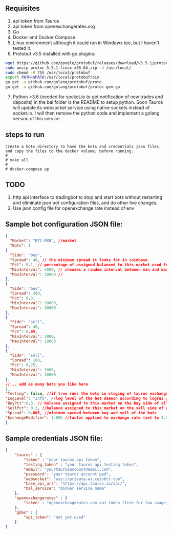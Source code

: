## Requisites
1. api token from Tauros
2. api token from openexchangerates.org
3. Go 
4. Docker and Docker Compose
5. Linux environment although it could run in Windows too, but I haven't tested it.
6. Protobuf v3.5 installed with go plugins:
```bash
wget https://github.com/google/protobuf/releases/download/v3.5.1/protoc-3.5.1-linux-x86_64.zip
sudo unzip protoc-3.5.1-linux-x86_64.zip -d /usr/local/ 
sudo chmod -R 755 /usr/local/protobuf
export PATH=$PATH:/usr/local/protobuf/bin 
go get -u github.com/golang/protobuf/proto
go get -u github.com/golang/protobuf/protoc-gen-go
```
7. Python >3.6 (needed for socket.io to get notification of new trades and deposits) in the bal folder is the README to setup python. Soon Tauros will update its websocket service using native sockets instead of socket.io. I will then remove the python code and implement a golang version of this service.
## steps to run
```
Create a bots directory to have the bots and credentials json files, and copy the files to the docker volume, before running.
# 
# make all
# 
# docker-compose up
```

## TODO
1. http api interface to tradingbot to stop and start bots without restarting and eliminate json bot configuration files, and do other live changes.
2. Use json config file for openexchange rate instead of env

## Sample bot configuration JSON file:
```json
{
  "Market": "BTC-MXN", //market 
  "Bots": [
{
  "Side": "buy", 
  "Spread": 40, // the minimum spread it looks for in coinbase 
  "Pct": 0.1, // percentage of assigned balanced to this market used for this bot
  "MinInterval": 5000, // chooses a random interval between min and maxwait intervals before updating order
  "MaxInterval": 10000 //
},
{
  "Side": "buy",
  "Spread": 200,
  "Pct": 0.3,
  "MinInterval": 20000,
  "MaxInterval": 30000
},
{
  "Side": "sell",
  "Spread": 40,
  "Pct": 0.05,
  "MinInterval": 5000,
  "MaxInterval": 10000
},
{
  "Side": "sell",
  "Spread": 100,
  "Pct": 0.25,
  "MinInterval": 5000,
  "MaxInterval": 10000
},
//... add as many bots you like here
],
"Testing": false, //if true runs the bots in staging of tauros exchange
"LogLevel": "Info", //log level of the bot daemon according to logrus go library
"BuyPct":0.3, // balance assigned to this market on the buy side of all available
"SellPct": 0.3, //balance assigned to this market on the sell side of all available
"Spread": 0.005, //minimum spread between buy and sell of the bots
"ExchangeModifier": 1.005 //factor applied to exchange rate (set to 1.0 if none)
}
```

## Sample credentials JSON file:
```json
{
    "tauros" : {
        "token" : "your tauros api token",
        "testing_token" : "your tauros api testing token",
        "email": "yourtaurosaccount@email.com",
        "password": "your tauros account pwd",
        "websocket": "wss://private-ws.coinbtr.com",
        "base_api_url": "https://api.tauros.io/api/",
        "bal_service": "docker service name"
    },
    "openexchangerates" : {
        "token" : "openexchangerates.com api token (free for low usage)"
    },
    "gdax" : {
        "api_token": "not yet used"
    }
}
```